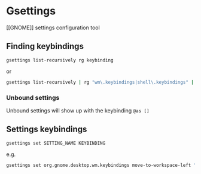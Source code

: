 # Gsettings

[[GNOME]] settings configuration tool

## Finding keybindings

`gsettings list-recursively rg keybinding`

or

```bash
gsettings list-recursively | rg "wm\.keybindings|shell\.keybindings" | sort
```

### Unbound settings

Unbound settings will show up with the keybinding `@as []`

## Settings keybindings

`gsettings set SETTING_NAME KEYBINDING`

e.g.

```bash
gsettings set org.gnome.desktop.wm.keybindings move-to-workspace-left "['<Super><Shift>comma']"
```
